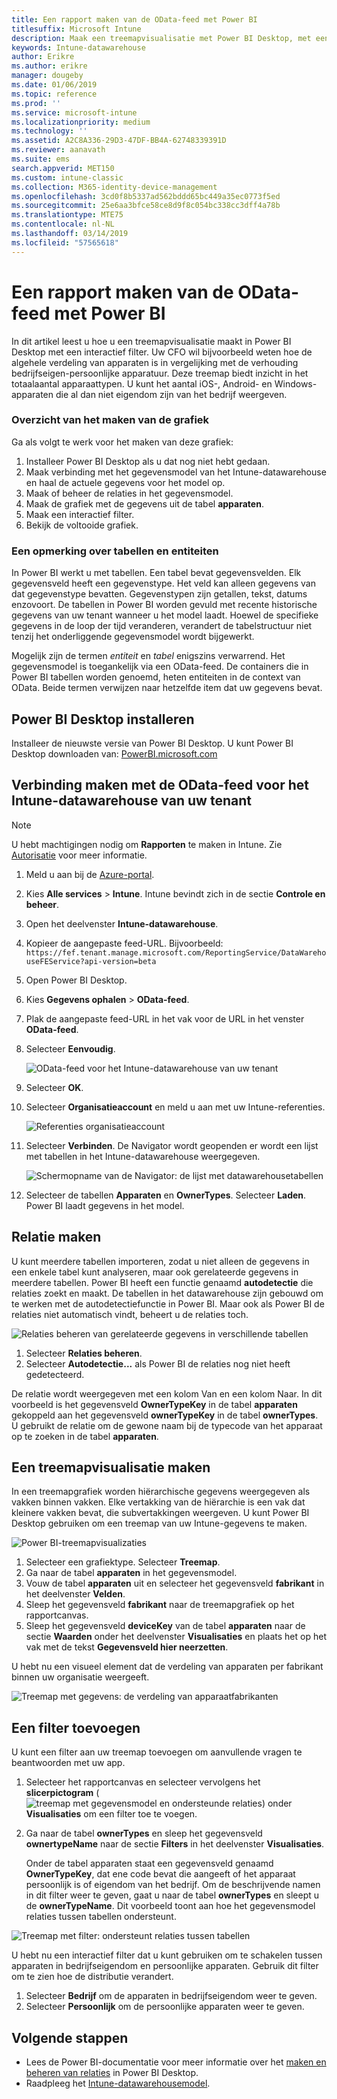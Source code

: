 ```yaml
---
title: Een rapport maken van de OData-feed met Power BI
titlesuffix: Microsoft Intune
description: Maak een treemapvisualisatie met Power BI Desktop, met een interactief filter uit de Intune-datawarehouse-API.
keywords: Intune-datawarehouse
author: Erikre
ms.author: erikre
manager: dougeby
ms.date: 01/06/2019
ms.topic: reference
ms.prod: ''
ms.service: microsoft-intune
ms.localizationpriority: medium
ms.technology: ''
ms.assetid: A2C8A336-29D3-47DF-BB4A-62748339391D
ms.reviewer: aanavath
ms.suite: ems
search.appverid: MET150
ms.custom: intune-classic
ms.collection: M365-identity-device-management
ms.openlocfilehash: 3cd0f8b5337ad562bddd65bc449a35ec0773f5ed
ms.sourcegitcommit: 25e6aa3bfce58ce8d9f8c054bc338cc3dff4a78b
ms.translationtype: MTE75
ms.contentlocale: nl-NL
ms.lasthandoff: 03/14/2019
ms.locfileid: "57565618"
---
```

# <a name="create-a-report-from-the-odata-feed-with-power-bi"></a>Een rapport maken van de OData-feed met Power BI

In dit artikel leest u hoe u een treemapvisualisatie maakt in Power BI Desktop met een interactief filter. Uw CFO wil bijvoorbeeld weten hoe de algehele verdeling van apparaten is in vergelijking met de verhouding bedrijfseigen-persoonlijke apparatuur. Deze treemap biedt inzicht in het totaalaantal apparaattypen. U kunt het aantal iOS-, Android- en Windows-apparaten die al dan niet eigendom zijn van het bedrijf weergeven.

### <a name="overview-of-creating-the-chart"></a>Overzicht van het maken van de grafiek

Ga als volgt te werk voor het maken van deze grafiek:
1. Installeer Power BI Desktop als u dat nog niet hebt gedaan.
2. Maak verbinding met het gegevensmodel van het Intune-datawarehouse en haal de actuele gegevens voor het model op.
3. Maak of beheer de relaties in het gegevensmodel.
4. Maak de grafiek met de gegevens uit de tabel **apparaten**.
5. Maak een interactief filter.
6. Bekijk de voltooide grafiek.

### <a name="a-note-about-tables-and-entities"></a>Een opmerking over tabellen en entiteiten

In Power BI werkt u met tabellen. Een tabel bevat gegevensvelden. Elk gegevensveld heeft een gegevenstype. Het veld kan alleen gegevens van dat gegevenstype bevatten. Gegevenstypen zijn getallen, tekst, datums enzovoort. De tabellen in Power BI worden gevuld met recente historische gegevens van uw tenant wanneer u het model laadt. Hoewel de specifieke gegevens in de loop der tijd veranderen, verandert de tabelstructuur niet tenzij het onderliggende gegevensmodel wordt bijgewerkt.

Mogelijk zijn de termen _entiteit_ en _tabel_ enigszins verwarrend. Het gegevensmodel is toegankelijk via een OData-feed. De containers die in Power BI tabellen worden genoemd, heten entiteiten in de context van OData. Beide termen verwijzen naar hetzelfde item dat uw gegevens bevat.

## <a name="install-power-bi-desktop"></a>Power BI Desktop installeren

Installeer de nieuwste versie van Power BI Desktop. U kunt Power BI Desktop downloaden van: [PowerBI.microsoft.com](https://powerbi.microsoft.com/desktop)

## <a name="connect-to-the-odata-feed-for-the-intune-data-warehouse-for-your-tenant"></a>Verbinding maken met de OData-feed voor het Intune-datawarehouse van uw tenant

> [!Note]  
> U hebt machtigingen nodig om **Rapporten** te maken in Intune. Zie [Autorisatie](reports-api-url.md) voor meer informatie.

1. Meld u aan bij de [Azure-portal](https://portal.azure.com).
2. Kies **Alle services** > **Intune**. Intune bevindt zich in de sectie **Controle en beheer**.
3. Open het deelvenster **Intune-datawarehouse**.
4. Kopieer de aangepaste feed-URL. Bijvoorbeeld: `https://fef.tenant.manage.microsoft.com/ReportingService/DataWarehouseFEService?api-version=beta`
5. Open Power BI Desktop.
6. Kies **Gegevens ophalen** > **OData-feed**.
7. Plak de aangepaste feed-URL in het vak voor de URL in het venster **OData-feed**.
8. Selecteer **Eenvoudig**.

    ![OData-feed voor het Intune-datawarehouse van uw tenant](media/reports-create-01-odatafeed.png)

9. Selecteer **OK**.
10. Selecteer **Organisatieaccount** en meld u aan met uw Intune-referenties.

    ![Referenties organisatieaccount](media/reports-create-02-org-account.png)

11. Selecteer **Verbinden**. De Navigator wordt geopenden er wordt een lijst met tabellen in het Intune-datawarehouse weergegeven.

    ![Schermopname van de Navigator: de lijst met datawarehousetabellen](media/reports-create-02-loadentities.png)

12. Selecteer de tabellen **Apparaten** en **OwnerTypes**.  Selecteer **Laden**. Power BI laadt gegevens in het model.

## <a name="create-a-relationship"></a>Relatie maken

U kunt meerdere tabellen importeren, zodat u niet alleen de gegevens in een enkele tabel kunt analyseren, maar ook gerelateerde gegevens in meerdere tabellen.  Power BI heeft een functie genaamd **autodetectie** die relaties zoekt en maakt. De tabellen in het datawarehouse zijn gebouwd om te werken met de autodetectiefunctie in Power BI. Maar ook als Power BI de relaties niet automatisch vindt, beheert u de relaties toch.

![Relaties beheren van gerelateerde gegevens in verschillende tabellen](media/reports-create-03-managerelationships.png)

1. Selecteer **Relaties beheren**.
2. Selecteer **Autodetectie...** als Power BI de relaties nog niet heeft gedetecteerd.

De relatie wordt weergegeven met een kolom Van en een kolom Naar. In dit voorbeeld is het gegevensveld **OwnerTypeKey** in de tabel **apparaten** gekoppeld aan het gegevensveld **ownerTypeKey** in de tabel **ownerTypes**. U gebruikt de relatie om de gewone naam bij de typecode van het apparaat op te zoeken in de tabel **apparaten**.

## <a name="create-a-treemap-visualization"></a>Een treemapvisualisatie maken

In een treemapgrafiek worden hiërarchische gegevens weergegeven als vakken binnen vakken. Elke vertakking van de hiërarchie is een vak dat kleinere vakken bevat, die subvertakkingen weergeven. U kunt Power BI Desktop gebruiken om een treemap van uw Intune-gegevens te maken.

![Power BI-treemapvisualizaties](media/reports-create-03-treemap.png)

1. Selecteer een grafiektype. Selecteer **Treemap**.
2. Ga naar de tabel **apparaten** in het gegevensmodel.
3. Vouw de tabel **apparaten** uit en selecteer het gegevensveld **fabrikant** in het deelvenster **Velden**.
4. Sleep het gegevensveld **fabrikant** naar de treemapgrafiek op het rapportcanvas.
5. Sleep het gegevensveld **deviceKey** van de tabel **apparaten** naar de sectie **Waarden** onder het deelvenster **Visualisaties** en plaats het op het vak met de tekst **Gegevensveld hier neerzetten**.  

U hebt nu een visueel element dat de verdeling van apparaten per fabrikant binnen uw organisatie weergeeft.

![Treemap met gegevens: de verdeling van apparaatfabrikanten](media/reports-create-06-treemapwdata.png)

## <a name="add-a-filter"></a>Een filter toevoegen

U kunt een filter aan uw treemap toevoegen om aanvullende vragen te beantwoorden met uw app.


1. Selecteer het rapportcanvas en selecteer vervolgens het **slicerpictogram** (![treemap met gegevensmodel en ondersteunde relaties](media/reports-create-slicer.png)) onder **Visualisaties** om een filter toe te voegen.
2. Ga naar de tabel **ownerTypes** en sleep het gegevensveld **ownertypeName** naar de sectie **Filters** in het deelvenster **Visualisaties**.  

   Onder de tabel apparaten staat een gegevensveld genaamd **OwnerTypeKey**, dat ene code bevat die aangeeft of het apparaat persoonlijk is of eigendom van het bedrijf. Om de beschrijvende namen in dit filter weer te geven, gaat u naar de tabel **ownerTypes** en sleept u de **ownerTypeName**. Dit voorbeeld toont aan hoe het gegevensmodel relaties tussen tabellen ondersteunt.

![Treemap met filter: ondersteunt relaties tussen tabellen](media/reports-create-08_ownertype.png)

U hebt nu een interactief filter dat u kunt gebruiken om te schakelen tussen apparaten in bedrijfseigendom en persoonlijke apparaten. Gebruik dit filter om te zien hoe de distributie verandert.

1. Selecteer **Bedrijf** om de apparaten in bedrijfseigendom weer te geven.
2. Selecteer **Persoonlijk** om de persoonlijke apparaten weer te geven.

## <a name="next-steps"></a>Volgende stappen

 - Lees de Power BI-documentatie voor meer informatie over het [maken en beheren van relaties](https://powerbi.microsoft.com/documentation/powerbi-desktop-create-and-manage-relationships/) in Power BI Desktop.
 - Raadpleeg het [Intune-datawarehousemodel](https://docs.microsoft.com/intune/reports-ref-data-model).

